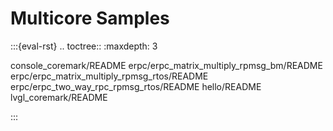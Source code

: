# Multicore Samples

:::{eval-rst}
.. toctree::
   :maxdepth: 3

   console_coremark/README
   erpc/erpc_matrix_multiply_rpmsg_bm/README
   erpc/erpc_matrix_multiply_rpmsg_rtos/README
   erpc/erpc_two_way_rpc_rpmsg_rtos/README
   hello/README
   lvgl_coremark/README

:::
